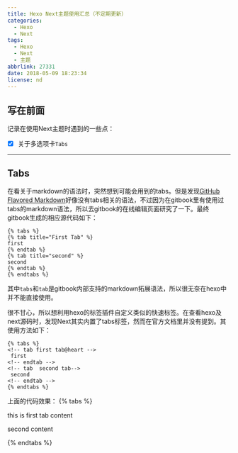 ```yaml
---
title: Hexo Next主题使用汇总（不定期更新）
categories:
  - Hexo
  - Next
tags:
  - Hexo
  - Next
  - 主题
abbrlink: 27331
date: 2018-05-09 18:23:34
license: nd
---
```

## 写在前面

记录在使用Next主题时遇到的一些点：
- [x] 关于多选项卡`Tabs`

***
## Tabs

在看关于markdown的语法时，突然想到可能会用到的tabs。但是发现[GitHub Flavored Markdown](https://github.github.com/gfm/#task-list-items-extension)好像没有tabs相关的语法，不过因为在gitbook里有使用过tabs的markdown语法，所以去gitbook的在线编辑页面研究了一下。最终gitbook生成的相应源代码如下：
<!--more-->
```
{% tabs %}
{% tab title="First Tab" %}
first
{% endtab %}
{% tab title="second" %}
second
{% endtab %}
{% endtabs %}
```
其中`tabs`和`tab`是gitbook内部支持的markdown拓展语法，所以很无奈在hexo中并不能直接使用。

很不甘心，所以想利用hexo的标签插件自定义类似的快速标签。在查看hexo及next源码时，发现Next其实内置了tabs标签，然而在官方文档里并没有提到。其使用方法如下：
```
{% tabs %}
<!-- tab first tab@heart -->
 first
<!-- endtab -->
<!-- tab  second tab-->
 second
<!-- endtab -->
{% endtabs %}
```
上面的代码效果：
{% tabs %}
<!-- tab first tab@heart -->
 this is first tab content
<!-- endtab -->
<!-- tab  second tab-->
 second content
<!-- endtab -->
{% endtabs %}
